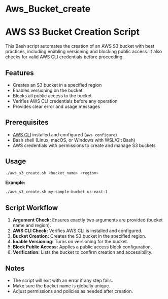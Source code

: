 # Aws_Bucket_create
# AWS S3 Bucket Creation Script
This Bash script automates the creation of an AWS S3 bucket with best practices, including enabling versioning and blocking public access. It also checks for valid AWS CLI credentials before proceeding.

## Features

- Creates an S3 bucket in a specified region
- Enables versioning on the bucket
- Blocks all public access to the bucket
- Verifies AWS CLI credentials before any operation
- Provides clear error and usage messages

## Prerequisites

- [AWS CLI](https://aws.amazon.com/cli/) installed and configured (`aws configure`)
- Bash shell (Linux, macOS, or Windows with WSL/Git Bash)
- AWS credentials with permissions to create and manage S3 buckets

## Usage

```bash
./aws_s3_create.sh <bucket_name> <region>
```

**Example:**
```bash
./aws_s3_create.sh my-sample-bucket us-east-1
```

## Script Workflow

1. **Argument Check:** Ensures exactly two arguments are provided (bucket name and region).
2. **AWS CLI Check:** Verifies AWS CLI is installed and configured.
3. **Bucket Creation:** Creates the S3 bucket in the specified region.
4. **Enable Versioning:** Turns on versioning for the bucket.
5. **Block Public Access:** Applies a public access block configuration.
6. **Verification:** Lists the bucket to confirm creation and accessibility.

## Notes

- The script will exit with an error if any step fails.
- Make sure the bucket name is globally unique.
- Adjust permissions and policies as needed after creation.
